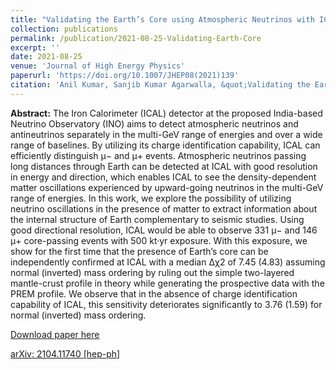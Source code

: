 ```yaml
---
title: "Validating the Earth’s Core using Atmospheric Neutrinos with ICAL at INO"
collection: publications
permalink: /publication/2021-08-25-Validating-Earth-Core
excerpt: ''
date: 2021-08-25
venue: 'Journal of High Energy Physics'
paperurl: 'https://doi.org/10.1007/JHEP08(2021)139'
citation: 'Anil Kumar, Sanjib Kumar Agarwalla, &quot;Validating the Earth’s Core using Atmospheric Neutrinos with ICAL at INO&quot;, <i>Journal of High Energy Physics</i>, 08 (2021) 139.'
---
```


**Abstract:** The Iron Calorimeter (ICAL) detector at the proposed India-based Neutrino Observatory (INO) aims to detect atmospheric neutrinos and antineutrinos separately in the multi-GeV range of energies and over a wide range of baselines. By utilizing its charge identification capability, ICAL can efficiently distinguish μ− and μ+ events. Atmospheric neutrinos passing long distances through Earth can be detected at ICAL with good resolution in energy and direction, which enables ICAL to see the density-dependent matter oscillations experienced by upward-going neutrinos in the multi-GeV range of energies. In this work, we explore the possibility of utilizing neutrino oscillations in the presence of matter to extract information about the internal structure of Earth complementary to seismic studies. Using good directional resolution, ICAL would be able to observe 331 μ− and 146 μ+ core-passing events with 500 kt·yr exposure. With this exposure, we show for the first time that the presence of Earth’s core can be independently confirmed at ICAL with a median ∆χ2 of 7.45 (4.83) assuming normal (inverted) mass ordering by ruling out the simple two-layered mantle-crust profile in theory while generating the prospective data with the PREM profile. We observe that in the absence of charge identification capability of ICAL, this sensitivity deteriorates significantly to 3.76 (1.59) for normal (inverted) mass ordering.
 
[Download paper here](https://doi.org/10.1007/JHEP08(2021)139)

[arXiv: 2104.11740 [hep-ph]](https://arxiv.org/abs/2104.11740)
